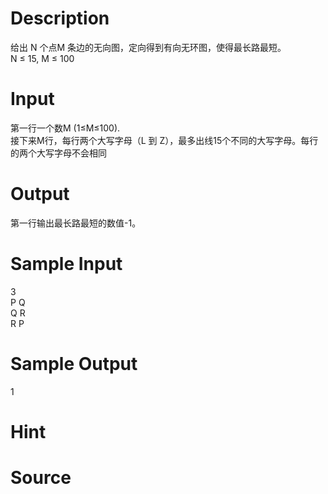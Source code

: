
# Description

<div class="content"><div>给出 N 个点M 条边的无向图，定向得到有向无环图，使得最长路最短。</div>
<div>N ≤ 15, M ≤ 100</div>
<p></p></div>

# Input

<div class="content"><div>第一行一个数M (1≤M≤100).</div>
<div>接下来M行，每行两个大写字母（L 到 Z），最多出线15个不同的大写字母。每行的两个大写字母不会相同</div>
<p></p></div>

# Output

<div class="content"><div>第一行输出最长路最短的数值-1。</div>
<div></div>
<p></p></div>

# Sample Input

<div class="content"><span class="sampledata">3<br/>
P Q<br/>
Q R<br/>
R P<br/>
</span></div>

# Sample Output

<div class="content"><span class="sampledata">1</span></div>

# Hint

<div class="content"><p></p></div>

# Source

<div class="content"><p><a href="problemset.php?search="></a></p></div>

